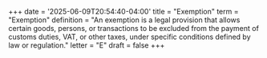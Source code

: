 +++
date = '2025-06-09T20:54:40-04:00'
title = "Exemption"
term = "Exemption"
definition = "An exemption is a legal provision that allows certain goods, persons, or transactions to be excluded from the payment of customs duties, VAT, or other taxes, under specific conditions defined by law or regulation."
letter = "E"
draft = false
+++

